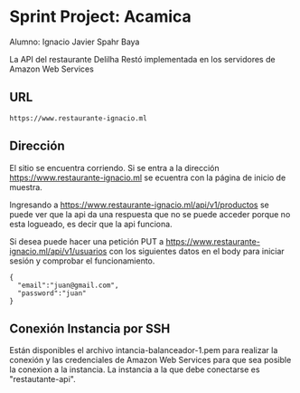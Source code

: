 # Sprint Project: Acamica

Alumno: Ignacio Javier Spahr Baya

La API del restaurante Delilha Restó implementada en los servidores de Amazon Web Services

## URL

```
https://www.restaurante-ignacio.ml
```
## Dirección
El sitio se encuentra corriendo. Si se entra a la dirección https://www.restaurante-ignacio.ml se
ecuentra con la página de inicio de muestra.

Ingresando a https://www.restaurante-ignacio.ml/api/v1/productos se puede ver que la api da una respuesta que no se puede acceder porque no esta logueado, es decir que la api funciona.

Si desea puede hacer una petición PUT a https://www.restaurante-ignacio.ml/api/v1/usuarios con los siguientes datos en el body para iniciar sesión y comprobar el funcionamiento.

```
{
  "email":"juan@gmail.com",
  "password":"juan"
}
```


## Conexión Instancia por SSH
Están disponibles el archivo intancia-balanceador-1.pem para realizar la conexión y las credenciales de Amazon Web Services para que sea posible la conexion a la instancia. La instancia a la que debe conectarse es "restautante-api".
